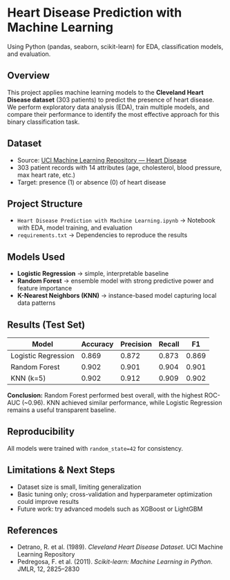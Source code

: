 # Heart Disease Prediction with Machine Learning
Using Python (pandas, seaborn, scikit-learn) for EDA, classification models, and evaluation.

## Overview
This project applies machine learning models to the **Cleveland Heart Disease dataset** (303 patients) to predict the presence of heart disease.  
We perform exploratory data analysis (EDA), train multiple models, and compare their performance to identify the most effective approach for this binary classification task.

## Dataset
- Source: [UCI Machine Learning Repository — Heart Disease](https://archive.ics.uci.edu/ml/datasets/Heart+Disease)  
- 303 patient records with 14 attributes (age, cholesterol, blood pressure, max heart rate, etc.)  
- Target: presence (1) or absence (0) of heart disease  

## Project Structure
- `Heart Disease Prediction with Machine Learning.ipynb` → Notebook with EDA, model training, and evaluation  
- `requirements.txt` → Dependencies to reproduce the results  

## Models Used
- **Logistic Regression** → simple, interpretable baseline  
- **Random Forest** → ensemble model with strong predictive power and feature importance  
- **K-Nearest Neighbors (KNN)** → instance-based model capturing local data patterns  

## Results (Test Set)
| Model               | Accuracy | Precision | Recall | F1  |
|----------------------|----------|-----------|--------|-----|
| Logistic Regression | 0.869    | 0.872     | 0.873  | 0.869 |
| Random Forest       | 0.902    | 0.901     | 0.904  | 0.901 |
| KNN (k=5)           | 0.902    | 0.912     | 0.909  | 0.902 |

**Conclusion:** Random Forest performed best overall, with the highest ROC-AUC (~0.96). KNN achieved similar performance, while Logistic Regression remains a useful transparent baseline.

## Reproducibility
All models were trained with `random_state=42` for consistency.

## Limitations & Next Steps
- Dataset size is small, limiting generalization  
- Basic tuning only; cross-validation and hyperparameter optimization could improve results  
- Future work: try advanced models such as XGBoost or LightGBM  

## References
- Detrano, R. et al. (1989). *Cleveland Heart Disease Dataset*. UCI Machine Learning Repository  
- Pedregosa, F. et al. (2011). *Scikit-learn: Machine Learning in Python*. JMLR, 12, 2825–2830  